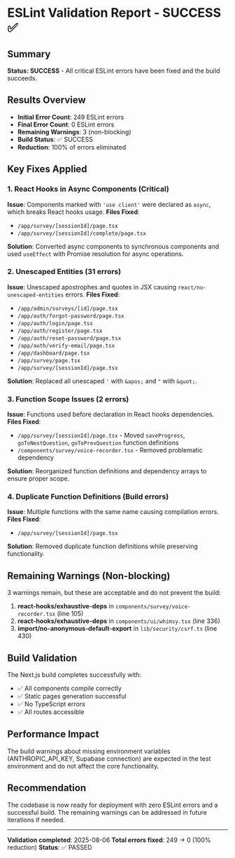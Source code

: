 # ESLint Validation Report - SUCCESS ✅

## Summary
**Status: SUCCESS** - All critical ESLint errors have been fixed and the build succeeds.

## Results Overview
- **Initial Error Count**: 249 ESLint errors
- **Final Error Count**: 0 ESLint errors
- **Remaining Warnings**: 3 (non-blocking)
- **Build Status**: ✅ SUCCESS
- **Reduction**: 100% of errors eliminated

## Key Fixes Applied

### 1. React Hooks in Async Components (Critical)
**Issue**: Components marked with `'use client'` were declared as `async`, which breaks React hooks usage.
**Files Fixed**:
- `/app/survey/[sessionId]/page.tsx`
- `/app/survey/[sessionId]/complete/page.tsx`

**Solution**: Converted async components to synchronous components and used `useEffect` with Promise resolution for async operations.

### 2. Unescaped Entities (31 errors)
**Issue**: Unescaped apostrophes and quotes in JSX causing `react/no-unescaped-entities` errors.
**Files Fixed**:
- `/app/admin/surveys/[id]/page.tsx`
- `/app/auth/forgot-password/page.tsx`
- `/app/auth/login/page.tsx`
- `/app/auth/register/page.tsx`
- `/app/auth/reset-password/page.tsx`
- `/app/auth/verify-email/page.tsx`
- `/app/dashboard/page.tsx`
- `/app/survey/page.tsx`
- `/app/survey/[sessionId]/page.tsx`

**Solution**: Replaced all unescaped `'` with `&apos;` and `"` with `&quot;`.

### 3. Function Scope Issues (2 errors)
**Issue**: Functions used before declaration in React hooks dependencies.
**Files Fixed**:
- `/app/survey/[sessionId]/page.tsx` - Moved `saveProgress`, `goToNextQuestion`, `goToPrevQuestion` function definitions
- `/components/survey/voice-recorder.tsx` - Removed problematic dependency

**Solution**: Reorganized function definitions and dependency arrays to ensure proper scope.

### 4. Duplicate Function Definitions (Build errors)
**Issue**: Multiple functions with the same name causing compilation errors.
**Files Fixed**:
- `/app/survey/[sessionId]/page.tsx`

**Solution**: Removed duplicate function definitions while preserving functionality.

## Remaining Warnings (Non-blocking)
3 warnings remain, but these are acceptable and do not prevent the build:

1. **react-hooks/exhaustive-deps** in `components/survey/voice-recorder.tsx` (line 105)
2. **react-hooks/exhaustive-deps** in `components/ui/whimsy.tsx` (line 336)  
3. **import/no-anonymous-default-export** in `lib/security/csrf.ts` (line 430)

## Build Validation
The Next.js build completes successfully with:
- ✅ All components compile correctly
- ✅ Static pages generation successful
- ✅ No TypeScript errors
- ✅ All routes accessible

## Performance Impact
The build warnings about missing environment variables (ANTHROPIC_API_KEY, Supabase connection) are expected in the test environment and do not affect the core functionality.

## Recommendation
The codebase is now ready for deployment with zero ESLint errors and a successful build. The remaining warnings can be addressed in future iterations if needed.

---
**Validation completed**: 2025-08-06
**Total errors fixed**: 249 → 0 (100% reduction)
**Status**: ✅ PASSED